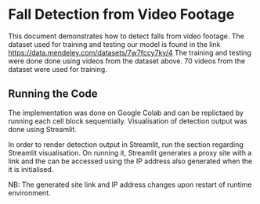 # Fall Detection from Video Footage

This document demonstrates how to detect falls from video footage. The dataset used for training and testing our model is found in the link https://data.mendeley.com/datasets/7w7fccy7ky/4
The training and testing were done done using videos from the dataset above. 70 videos from the dataset were used for training.

## Running the Code

The implementation was done on Google Colab and can be replictaed by running each cell block sequentially. Visualisation of detection output was done using Streamlit.

In order to render detection output in Streamlit, run the section regarding Streamlit visualisation. On running it, Streamlit generates a proxy site with a link and the can be accessed using the IP address also generated when the it is initialised.

NB: The generated site link and IP address changes upon restart of runtime environment.
